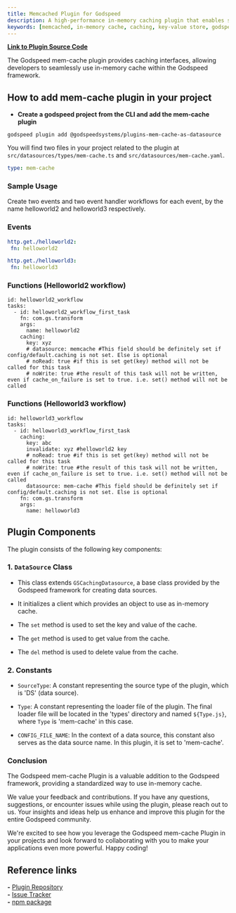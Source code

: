 ```yaml
---
title: Memcached Plugin for Godspeed
description: A high-performance in-memory caching plugin that enables seamless data caching and retrieval in Godspeed applications. Features include key-value storage, cache invalidation, and configurable caching strategies for optimized application performance.
keywords: [memcached, in-memory cache, caching, key-value store, godspeed plugin, performance optimization, cache invalidation, data caching, memory cache, cache management]
---
```


**[Link to Plugin Source Code](https://github.com/godspeedsystems/gs-plugins/tree/main/plugins/mem-cache-as-datasource)**

The Godspeed mem-cache plugin provides caching interfaces, allowing developers to seamlessly use in-memory cache within the Godspeed framework.

## How to add mem-cache plugin in your project

- **Create a godspeed project from the CLI and add the mem-cache plugin**

```
godspeed plugin add @godspeedsystems/plugins-mem-cache-as-datasource
```

You will find two files in your project related to the plugin at `src/datasources/types/mem-cache.ts` and `src/datasources/mem-cache.yaml`.

```yaml title=src/datasources/mem-cache.yaml
type: mem-cache
```

### Sample Usage
Create two events and two event handler workflows for each event, by the name helloworld2 and helloworld3 respectively.

### Events
```yaml
http.get./helloworld2:
 fn: helloworld2

http.get./helloworld3:
 fn: helloworld3
```
### Functions (Helloworld2 workflow)

```
id: helloworld2_workflow
tasks:
  - id: helloworld2_workflow_first_task
    fn: com.gs.transform
    args:
      name: helloworld2
    caching:
      key: xyz
      # datasource: memcache #This field should be definitely set if config/default.caching is not set. Else is optional
      # noRead: true #if this is set get(key) method will not be called for this task
      # noWrite: true #the result of this task will not be written, even if cache_on_failure is set to true. i.e. set() method will not be called
```  
### Functions (Helloworld3 workflow)
```
id: helloworld3_workflow
tasks:
  - id: helloworld3_workflow_first_task
    caching:
      key: abc
      invalidate: xyz #helloworld2 key
      # noRead: true #if this is set get(key) method will not be called for this task
      # noWrite: true #the result of this task will not be written, even if cache_on_failure is set to true. i.e. set() method will not be called
      datasource: mem-cache #This field should be definitely set if config/default.caching is not set. Else is optional
    fn: com.gs.transform
    args:
      name: helloworld3
```

## Plugin Components

The plugin consists of the following key components:

### 1. `DataSource` Class

- This class extends `GSCachingDatasource`, a base class provided by the Godspeed framework for creating data sources.

- It initializes a client which provides an object to use as in-memory cache.

- The `set` method is used to set the key and value of the cache.

- The `get` method is used to get value from the cache.

- The `del` method is used to delete value from the cache.

### 2. Constants

- `SourceType`: A constant representing the source type of the plugin, which is 'DS' (data source).

- `Type`: A constant representing the loader file of the plugin. The final loader file will be located in the 'types' directory and named `${Type.js}`, where `Type` is 'mem-cache' in this case.

- `CONFIG_FILE_NAME`: In the context of a data source, this constant also serves as the data source name. In this plugin, it is set to 'mem-cache'.

### Conclusion

The Godspeed mem-cache Plugin is a valuable addition to the Godspeed framework, providing a standardized way to use in-memory cache.

We value your feedback and contributions. If you have any questions, suggestions, or encounter issues while using the plugin, please reach out to us. Your insights and ideas help us enhance and improve this plugin for the entire Godspeed community.

We're excited to see how you leverage the Godspeed mem-cache Plugin in your projects and look forward to collaborating with you to make your applications even more powerful. Happy coding!

## Reference links
**-** [Plugin Repository](https://github.com/godspeedsystems/gs-plugins/tree/main/plugins/mem-cache-as-datasource)   
**-** [Issue Tracker](https://github.com/godspeedsystems/gs-plugins/issues)      
**-** [npm package](https://www.npmjs.com/package/@godspeedsystems/plugins-mem-cache-as-datasource)
